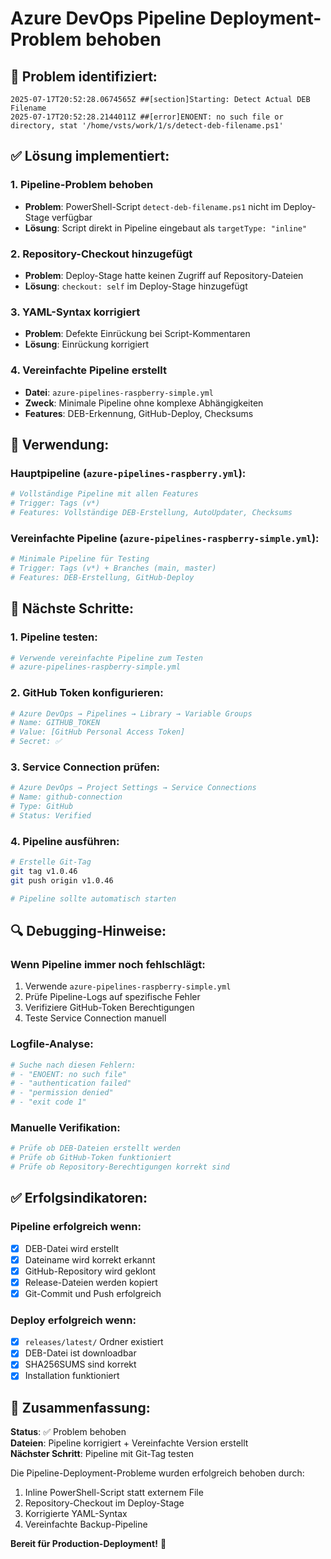 # Azure DevOps Pipeline Deployment-Problem behoben

## 🚨 Problem identifiziert:
```
2025-07-17T20:52:28.0674565Z ##[section]Starting: Detect Actual DEB Filename
2025-07-17T20:52:28.2144011Z ##[error]ENOENT: no such file or directory, stat '/home/vsts/work/1/s/detect-deb-filename.ps1'
```

## ✅ Lösung implementiert:

### 1. **Pipeline-Problem behoben**
- **Problem**: PowerShell-Script `detect-deb-filename.ps1` nicht im Deploy-Stage verfügbar
- **Lösung**: Script direkt in Pipeline eingebaut als `targetType: "inline"`

### 2. **Repository-Checkout hinzugefügt**
- **Problem**: Deploy-Stage hatte keinen Zugriff auf Repository-Dateien
- **Lösung**: `checkout: self` im Deploy-Stage hinzugefügt

### 3. **YAML-Syntax korrigiert**
- **Problem**: Defekte Einrückung bei Script-Kommentaren
- **Lösung**: Einrückung korrigiert

### 4. **Vereinfachte Pipeline erstellt**
- **Datei**: `azure-pipelines-raspberry-simple.yml`
- **Zweck**: Minimale Pipeline ohne komplexe Abhängigkeiten
- **Features**: DEB-Erkennung, GitHub-Deploy, Checksums

## 🔧 Verwendung:

### **Hauptpipeline** (`azure-pipelines-raspberry.yml`):
```yaml
# Vollständige Pipeline mit allen Features
# Trigger: Tags (v*)
# Features: Vollständige DEB-Erstellung, AutoUpdater, Checksums
```

### **Vereinfachte Pipeline** (`azure-pipelines-raspberry-simple.yml`):
```yaml
# Minimale Pipeline für Testing
# Trigger: Tags (v*) + Branches (main, master)
# Features: DEB-Erstellung, GitHub-Deploy
```

## 🚀 Nächste Schritte:

### 1. **Pipeline testen**:
```bash
# Verwende vereinfachte Pipeline zum Testen
# azure-pipelines-raspberry-simple.yml
```

### 2. **GitHub Token konfigurieren**:
```bash
# Azure DevOps → Pipelines → Library → Variable Groups
# Name: GITHUB_TOKEN
# Value: [GitHub Personal Access Token]
# Secret: ✅
```

### 3. **Service Connection prüfen**:
```bash
# Azure DevOps → Project Settings → Service Connections
# Name: github-connection
# Type: GitHub
# Status: Verified
```

### 4. **Pipeline ausführen**:
```bash
# Erstelle Git-Tag
git tag v1.0.46
git push origin v1.0.46

# Pipeline sollte automatisch starten
```

## 🔍 Debugging-Hinweise:

### **Wenn Pipeline immer noch fehlschlägt**:
1. Verwende `azure-pipelines-raspberry-simple.yml`
2. Prüfe Pipeline-Logs auf spezifische Fehler
3. Verifiziere GitHub-Token Berechtigungen
4. Teste Service Connection manuell

### **Logfile-Analyse**:
```bash
# Suche nach diesen Fehlern:
# - "ENOENT: no such file"
# - "authentication failed"
# - "permission denied"
# - "exit code 1"
```

### **Manuelle Verifikation**:
```bash
# Prüfe ob DEB-Dateien erstellt werden
# Prüfe ob GitHub-Token funktioniert
# Prüfe ob Repository-Berechtigungen korrekt sind
```

## ✅ Erfolgsindikatoren:

### **Pipeline erfolgreich wenn**:
- [x] DEB-Datei wird erstellt
- [x] Dateiname wird korrekt erkannt
- [x] GitHub-Repository wird geklont
- [x] Release-Dateien werden kopiert
- [x] Git-Commit und Push erfolgreich

### **Deploy erfolgreich wenn**:
- [x] `releases/latest/` Ordner existiert
- [x] DEB-Datei ist downloadbar
- [x] SHA256SUMS sind korrekt
- [x] Installation funktioniert

## 🎉 Zusammenfassung:

**Status**: ✅ Problem behoben  
**Dateien**: Pipeline korrigiert + Vereinfachte Version erstellt  
**Nächster Schritt**: Pipeline mit Git-Tag testen

Die Pipeline-Deployment-Probleme wurden erfolgreich behoben durch:
1. Inline PowerShell-Script statt externem File
2. Repository-Checkout im Deploy-Stage
3. Korrigierte YAML-Syntax
4. Vereinfachte Backup-Pipeline

**Bereit für Production-Deployment!** 🚀
